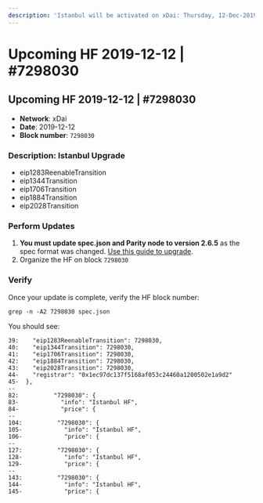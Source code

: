 ```yaml
---
description: 'Istanbul will be activated on xDai: Thursday, 12-Dec-2019 at ~ 07:00 UTC'
---
```


# Upcoming HF 2019-12-12 \| \#7298030



## Upcoming HF 2019-12-12 \| \#7298030

* **Network**: xDai
* **Date**: 2019-12-12
* **Block number**: `7298030`

### Description: Istanbul Upgrade

* eip1283ReenableTransition
* eip1344Transition
* eip1706Transition
* eip1884Transition
* eip2028Transition

### Perform Updates

1. **You must update spec.json and Parity node to version 2.6.5** as the spec format was changed. [Use this guide to upgrade](https://forum.poa.network/t/istanbul-activation-on-xdai/3179).
2. Organize the HF on block `7298030`

### Verify

Once your update is complete, verify the HF block number:

```text
grep -n -A2 7298030 spec.json
```

You should see:

```text
39:    "eip1283ReenableTransition": 7298030,
40:    "eip1344Transition": 7298030,
41:    "eip1706Transition": 7298030,
42:    "eip1884Transition": 7298030,
43:    "eip2028Transition": 7298030,
44-    "registrar": "0x1ec97dc137f5168af053c24460a1200502e1a9d2"
45-  },
--
82:          "7298030": {
83-            "info": "Istanbul HF",
84-            "price": {
--
104:          "7298030": {
105-            "info": "Istanbul HF",
106-            "price": {
--
127:          "7298030": {
128-            "info": "Istanbul HF",
129-            "price": {
--
143:          "7298030": {
144-            "info": "Istanbul HF",
145-            "price": {
```

